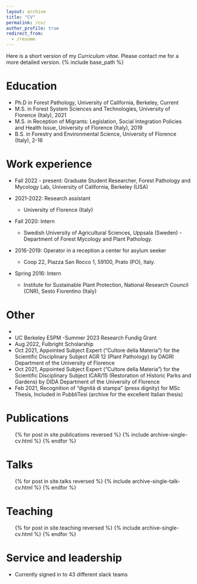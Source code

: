 ```yaml
---
layout: archive
title: "CV"
permalink: /cv/
author_profile: true
redirect_from:
  - /resume
---
```


Here is a short version of my _Curriculum vitae_. Please contact me for a more detailed version.
{% include base_path %}

Education
======
* Ph.D in Forest Pathology, University of California, Berkeley, Current
* M.S. in Forest System Sciences and Technologies, University of Florence (Italy), 2021
* M.S. in Reception of Migrants: Legislation, Social Integration Policies and Health Issue, University of Florence (Italy), 2019 
* B.S. in Forestry and Environmental Science, University of Florence (Italy), 2-16

Work experience
======
* Fall 2022 - present: Graduate Student Researcher, Forest Pathology and Mycology Lab, University of California, Berkeley (USA)

* 2021-2022: Research assistant
  * University of Florence (Italy)
 
* Fall 2020: Intern 
  * Swedish University of Agricultural Sciences, Uppsala (Sweden) -  Department of Forest Mycology and Plant Pathology.

* 2016-2019: Operator in a reception a center for asylum seeker
  * Coop 22, Piazza San Rocco 1, 59100, Prato (PO), Italy.

* Spring 2016: Intern
  * Institute for Sustainable Plant Protection, National Research Council (CNR), Sesto Fiorentino (Italy)
  
Other
======
* 
* UC Berkeley ESPM -Summer 2023 Research Fundig Grant 
* Aug 2022, Fulbright Scholarship
* Oct 2021, Appointed Subject Expert (“Cultore della Materia”) for the Scientific Disciplinary Subject AGR 12 (Plant
Pathology) by DAGRI Department of the University of Florence
* Oct 2021, Appointed Subject Expert (“Cultore della Materia”) for the Scientific Disciplinary Subject ICAR/15 (Restoration
of Historic Parks and Gardens) by DIDA Department of the University of Florence
* Feb 2021, Recognition of “dignità di stampa” (press dignity) for MSc Thesis, Included in PubbliTesi (archive for the
excellent Italian thesis)
  

Publications
======
  <ul>{% for post in site.publications reversed %}
    {% include archive-single-cv.html %}
  {% endfor %}</ul>
  
Talks
======
  <ul>{% for post in site.talks reversed %}
    {% include archive-single-talk-cv.html  %}
  {% endfor %}</ul>
  
Teaching
======
  <ul>{% for post in site.teaching reversed %}
    {% include archive-single-cv.html %}
  {% endfor %}</ul>
  
Service and leadership
======
* Currently signed in to 43 different slack teams
